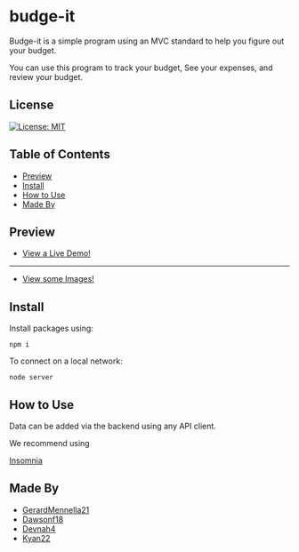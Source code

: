 # budge-it

<p>Budge-it is a simple program using an MVC standard to help you figure out your budget.</p> 

<p>You can use this program to track your budget, See your expenses, and review your budget.</p> 

## License

[![License: MIT](https://img.shields.io/badge/License-MIT-blue.svg)](https://opensource.org/licenses/MIT)

## Table of Contents

* [Preview](#preview)
* [Install](#install)
* [How to Use](#credits)
* [Made By](#made-by)

## Preview

- [View a Live Demo!](budge--it.herokuapp.com)
***
- [View some Images!](https://imgur.com/a/F8oXvm4)

## Install

Install packages using:
```
npm i
```

To connect on a local network:
```
node server
```

## How to Use

<p>Data can be added via the backend using any API client.</p>

<p>We recommend using</p>

[Insomnia](https://insomnia.rest)

## Made By

- [GerardMennella21](https://github.com/GerardMennella21)
- [Dawsonf18](https://github.com/Dawsonf18)
- [Devnah4](https://github.com/Devnah4)
- [Kyan22](https://github.com/Kyan22)